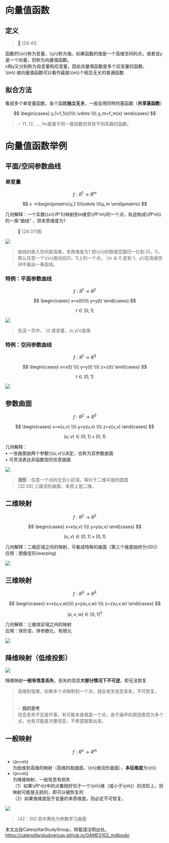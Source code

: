 # 向量值函数

## 定义

> &#x1F50E; [24:41]

函数的\\(x\\)称为变量，\\(y\\)称为值。如果函数的值是一个高维空间的点，或者说y是一个向量，则称为向量值函数。  
x和y又分别称为自变量和应变量，因此向量值函数是多个应变量的函数。  
\\(m\\) 维向量值函数可以看作最是\\(m\\)个相互无关的普通函数   

## 拟合方法

看成多个单变量函数，各个函数**独立无关**，一般会用同样的基函数（**共享基函数**）     

$$
\begin{cases}
 y_1=f_1(x)\\\\
\vdots  \\\\
y_m=f_m(x)
\end{cases}
$$

> &#x2705; f1, f2, ..., fm是基于同一基函数但具有不同系数的函数。  

# 向量值函数举例

## 平面/空间参数曲线

### 单变量

$$
f:R^1 → R^m 
$$ 

$$
x →\begin{pmatrix}y_1
 \\\\\vdots 
 \\\\y_m
\end{pmatrix}
$$


几何解释：一个实数\\(𝑥∈𝑅^1\\)映射到𝑚维空\\(𝑅^m\\)的一个点，轨迹构成\\(𝑅^m\\)的一条“曲线” ，但本质维度为1   


> &#x1F50E; [26:37]图


![](../assets/向量-1.png)  

> 曲线的嵌入空间是高维，本质维度为1
> 把\\(x\\)的取值范围归一化到 [0，1]，那么任意一个\\(x\\)值对应[0，1]上的一个点。
\\(x 从 0 走到 1，y\\)在高维空间中画出一条弧线。

### 特例：平面参数曲线

$$
f:R^1 → R^2 
$$ 

$$
\begin{cases}
 x=x(t)\\\\
y=y(t)
\end{cases}
$$

$$
t\in [0,1]
$$

![](../assets/向量-2.png) 

> 在这一页中， \\(t 是变量，(x,y)\\)是值　　

### 特例：空间参数曲线

$$
f:R^1 → R^3 
$$ 


$$
\begin{cases}
 x=x(t) \\\\
y=y(t)  \\\\
z=z(t)
\end{cases}
$$

$$
t\in [0,1]
$$


![](../assets/向量-3.png)   

## 参数曲面

$$
f:R^2 → R^3 
$$ 

$$
\begin{cases}
 x=x(u,v) \\\\
y=y(u,v)  \\\\
z=z(u,v)
\end{cases}
$$

$$
(u,v)\in [0,1]\times [0,1]
$$

几何解释：    
• 一张曲面由两个参数\\((u,v)\\)决定，也称为双参数曲面       
• 可灵活表达非函数型的任意曲面     

![](../assets/向量-4.png)   

> **流形**：任意一个点的无穷小区域，等价于二维平面的圆盘   
> [32:28] 三维流形曲面，本质上是二维。    


## 二维映射

$$
f:R^2 → R^2 
$$ 

$$
\begin{cases}
 x=x(u,v) \\\\
y=y(u,v)
\end{cases}
$$



$$
(u,v)\in [0,1]\times [0,1]
$$

几何解释：二维区域之间的映射，可看成特殊的曲面（第三个维度始终为\\(0\\)）      
应用：图像变形(warping)     

![](../assets/向量-5.png)  

## 三维映射   


$$
f:R^3 → R^3 
$$ 


$$
\begin{cases}
 x=x(u,v,w)\\\\
y=y(u,v,w)  \\\\
z=z(u,v,w)
\end{cases}
$$

$$
(u,v,w)\in [0,1]^3
$$

几何解释：三维体区域之间的映射    
应用：体形变、体参数化、有限元    

![](../assets/向量-6.png)   

## 降维映射（低维投影）   

![](../assets/向量-7.png)   

降维映射**一般有信息丢失**，丢失的信息**大部分情况下不可逆**，即无法恢复    

> 高维到低维，如果多个点映射到一个点，就会发生信息丢失，不可恢复。  　　　

> &#x1F4A1; **我的思考**  
> 信息丢失不定是坏事，有可能本身就是一个点，由于躁声的原因表现为多个点，也有可能是次要信息，不希望提取出­来。   


## 一般映射   

$$
f:R^n → R^m 
$$ 

* \\(n<m\\)  
为低维到高维的映射（高维的超曲面，\\(n\\)维流形曲面），**本征维度**为\\(n\\)   
* \\(n>m\\)  
为降维映射，一般信息有损失   
（1）如果\\(𝑅^n\\)中的点集刚好位于一个\\(𝑚\\)维（或小于\\(𝑚\\)）的流形上，则映射可能是无损的，即可以被恢复的    
（2）如果值维度低于变量的本质维度，则必定不可恢复。      

![](../assets/向量-8.png)   

> [42：00] 其中黄色为参数学习曲面

本文出自CaterpillarStudyGroup，转载请注明出处。
https://caterpillarstudygroup.github.io/GAMES102_mdbook/
